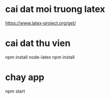 # cai dat moi truong latex
https://www.latex-project.org/get/

# cai dat thu vien
npm install node-latex
npm install

# chay app
npm start
